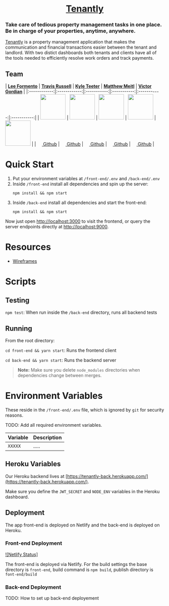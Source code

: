 <h1 align="center">
  <a href="https://tenantly.netlify.com/">
    <!-- <img alt="Tenantly" src="" width="120" /> -->
    Tenantly
  </a>
      <h3>Take care of tedious property management tasks in one place. Be in charge of your properties, anytime, anywhere.</h3>
</h1>

[Tenantly](https://tenantly.netlify.com/) is a property management application that makes the communication and financial transactions easier between the tenant and landlord. With two distict dashboards both tenants and clients have all of the tools needed to efficiently resolve work orders and track payments.

## Team

<!-- prettier-ignore -->
| [**Lee Formento**](https://github.com/leeformento) | [**Travis Russell**](https://github.com/travis-russell) | [**Kyle Teeter**](https://github.com/kyleteeter) | [**Matthew Meitl**](https://github.com/mmeitl) | [**Victor Gordian**](https://github.com/sweetooth101) | 
|:------------:|:------------:|:-----------:|:-----------:|:-----------:|:-----------:|
| [<img src="https://avatars3.githubusercontent.com/u/39426065?s=400&v=4" width="80">](https://github.com/leeforment) | [<img src="https://avatars1.githubusercontent.com/u/35874527?s=400&v=4" width="80">](https://github.com/travis-russell) | [<img src="https://avatars1.githubusercontent.com/u/29210839?s=400&u=41de0e5b5cf70ed8d0e663fe7643baf936d2b379&v=4" width="80">](https://github.com/kyleteeter) | [<img src="https://avatars2.githubusercontent.com/u/13967366?s=400&v=4" width="80">](https://github.com/mmeitl) | [<img src="https://avatars0.githubusercontent.com/u/41352551?s=400&v=4" width="80">](https://github.com/sweetooth101) | 
| [<img src="https://github.com/favicon.ico" width="15"> Github](https://github.com/leeformento) | [<img src="https://github.com/favicon.ico" width="15"> Github](https://github.com/travis-russell) | [<img src="https://github.com/favicon.ico" width="15"> Github](https://github.com/kyleteeter) | [<img src="https://github.com/favicon.ico" width="15"> Github](https://github.com/mmeitl) | [<img src="https://github.com/favicon.ico" width="15"> Github](https://github.com/sweetooth101) | 

# Quick Start

1. Put your environment variables at `/front-end/.env` and `/back-end/.env`
2. Inside `/front-end` install all dependencies and spin up the server:
   ```
   npm install && npm start
   ```
3. Inside `/back-end` install all dependencies and start the front-end:
   ```
   npm install && npm start
   ```

Now just open [http://localhost:3000](http://localhost:3000) to visit the frontend, or query the server endpoints directly at [http://localhost:9000](http://localhost:9000).

# Resources

- [Wireframes](https://balsamiq.cloud/snv27r3/pqivtqy/r6F6C)

# Scripts

## Testing

`npm test`: When run inside the `/back-end` directory, runs all backend tests 


## Running

From the root directory:

`cd front-end && yarn start`: Runs the frontend client

`cd back-end && yarn start`: Runs the backend server

> **Note:** Make sure you delete `node_modules` directories when dependencies change between merges.

# Environment Variables

These reside in the `/front-end/.env` file, which is ignored by `git` for security reasons.

TODO: Add all required environment variables.

| Variable | Description |
| :------- | :---------- |
| `XXXXX`  | .....       |

## Heroku Variables

Our Heroku backend lives at [https://tenantly-back.herokuapp.com/](https://tenantly-back.herokuapp.com/).

Make sure you define the `JWT_SECRET` and `NODE_ENV` variables in the Heroku dashboard.

## Deployment

The app front-end is deployed on Netlify and the back-end is deployed on Heroku.

### Front-end Deployment

[![Netlify Status]](https://tenantly.netlify.com/)

The front-end is deployed via Netlify. For the build settings the base directory is `front-end`, build command is `npm build`, publish directory is `font-end/build`

### Back-end Deployment

TODO: How to set up back-end deployement

